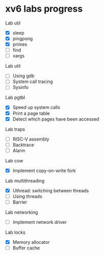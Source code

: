 # xv6 labs progress

Lab util
- [x] sleep
- [x] pingpong
- [x] primes
- [ ] find
- [ ] xargs

Lab util
- [ ] Using gdb
- [ ] System call tracing
- [ ] Sysinfo

Lab pgtbl
- [x] Speed up system calls
- [x] Print a page table
- [x] Detect which pages have been accessed 

Lab traps
- [ ] RISC-V assembly
- [ ] Backtrace
- [ ] Alarm

Lab cow
- [x] Implement copy-on-write fork

Lab multithreading
- [x] Uthread: switching between threads
- [ ] Using threads
- [ ] Barrier

Lab networking
- [ ] Implement network driver

Lab locks
- [x] Memory allocator
- [ ] Buffer cache
